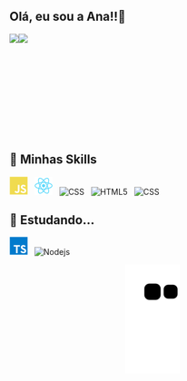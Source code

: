 ## Olá, eu sou a Ana!!👋
<!--
### 💅 Sobre mim
> Font-end é vida
- 🔭 I’m currently working on ...
- 🌱 I’m currently learning ...
- 👯 I’m looking to collaborate on ...
- 🤔 I’m looking for help with ...
- 💬 Ask me about ...
- 📫 How to reach me: ...
- 😄 Pronouns: ...
- ⚡ Fun fact: ...
- 🎓 Bacharelado em Ciência da Computação

-->
<div style="display: flex; flex-direction: row;">
<img height="180em" src="https://github-readme-stats.vercel.app/api?username=Ana-Leao&show_icons=true&theme=shades-of-purple&include_all_commits=true&count_private=true"/>
<img height="180em" src="https://github-readme-stats.vercel.app/api/top-langs/?username=Ana-Leao&layout=compact&langs_count=7&theme=shades-of-purple"/>
</div>


## 🚀 Minhas Skills
<div>
  <img height="32" src="https://raw.githubusercontent.com/devicons/devicon/master/icons/javascript/javascript-plain.svg" alt="c"/>&nbsp;&nbsp;
  <img height="32" src="https://raw.githubusercontent.com/devicons/devicon/master/icons/react/react-original.svg" alt="Javascript"/>&nbsp;&nbsp;
  <img height="32" src="https://cdn.jsdelivr.net/gh/devicons/devicon/icons/tailwindcss/tailwindcss-plain.svg" alt="CSS"/>&nbsp;&nbsp;
  <img height="32" src="https://cdn.jsdelivr.net/gh/devicons/devicon/icons/html5/html5-original.svg" alt="HTML5"/>&nbsp;&nbsp;
  <img height="32" src="https://cdn.jsdelivr.net/gh/devicons/devicon/icons/css3/css3-original.svg" alt="CSS"/>&nbsp;&nbsp;
</div>

## 🤯 Estudando...
<div>
  <img height="32" src="https://raw.githubusercontent.com/devicons/devicon/master/icons/typescript/typescript-plain.svg" alt="Typescript"/>&nbsp;&nbsp;
  <img height="32" src="https://cdn.jsdelivr.net/gh/devicons/devicon/icons/nodejs/nodejs-original.svg" alt="Nodejs"/>&nbsp;&nbsp;
</div>

<div align="center"> 

  ![Snake animation](https://github.com/rafaballerini/rafaballerini/blob/output/github-contribution-grid-snake.svg)
</div>



